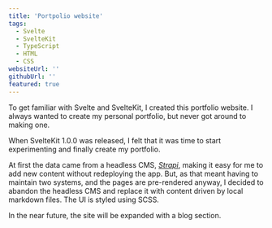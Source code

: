 ```yaml
---
title: 'Portpolio website'
tags:
  - Svelte
  - SvelteKit
  - TypeScript
  - HTML
  - CSS
websiteUrl: ''
githubUrl: ''
featured: true
---
```


To get familiar with Svelte and SvelteKit, I created this portfolio website. I always wanted to create my personal portfolio, but never got around to making one.

When SvelteKit 1.0.0 was released, I felt that it was time to start experimenting and finally create my portfolio.

At first the data came from a headless CMS, _[Strapi](https://strapi.io)_, making it easy for me to add new content without redeploying the app. But, as that meant having to maintain two systems, and the pages are pre-rendered anyway, I decided to abandon the headless CMS and replace it with content driven by local markdown files. The UI is styled using SCSS.

In the near future, the site will be expanded with a blog section.
